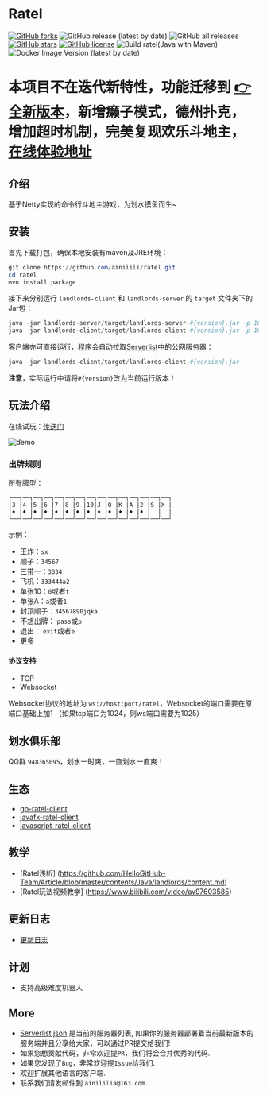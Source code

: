 # Ratel

[![GitHub forks](https://img.shields.io/github/forks/ainilili/ratel?style=flat-square)](https://github.com/ainilili/ratel/network)
![GitHub release (latest by date)](https://img.shields.io/github/v/release/ainilili/ratel?style=flat-square)
![GitHub all releases](https://img.shields.io/github/downloads/ainilili/ratel/total?logo=spring&style=flat-square)
[![GitHub stars](https://img.shields.io/github/stars/ainilili/ratel?logo=java&style=flat-square)](https://github.com/ainilili/ratel/stargazers)
[![GitHub license](https://img.shields.io/github/license/ainilili/ratel?logo=apache&style=flat-square)](https://github.com/ainilili/ratel/blob/master/LICENSE)
![Build ratel(Java with Maven)](https://github.com/ainilili/ratel/workflows/Build%20ratel(Java%20with%20Maven)/badge.svg?branch=master)
![Docker Image Version (latest by date)](https://img.shields.io/docker/v/kebyn/ratel?label=Docker&logo=docker&style=flat-square)

# 本项目不在迭代新特性，功能迁移到 [👉 全新版本](https://github.com/ratel-online/server)，新增癞子模式，德州扑克，增加超时机制，完美复现欢乐斗地主，[在线体验地址](http://ratel.isnico.com/)

## 介绍
基于Netty实现的命令行斗地主游戏，为划水摸鱼而生~

## 安装
首先下载打包，确保本地安装有maven及JRE环境：
```powershell
git clone https://github.com/ainilili/ratel.git
cd ratel
mvn install package
```
接下来分别运行 ``landlords-client`` 和 ``landlords-server`` 的 ``target`` 文件夹下的Jar包：
```powershell
java -jar landlords-server/target/landlords-server-#{version}.jar -p 1024
java -jar landlords-client/target/landlords-client-#{version}.jar -p 1024 -h 127.0.0.1
```
客户端亦可直接运行，程序会自动拉取[Serverlist](https://github.com/ainilili/ratel/blob/master/serverlist.json)中的公网服务器：
```powershell
java -jar landlords-client/target/landlords-client-#{version}.jar
```
**注意**，实际运行中请将``#{version}``改为当前运行版本！
## 玩法介绍
在线试玩：[传送门](http://ratel.isnico.com)

![demo](demo.gif)

### 出牌规则
所有牌型：
```
┌──┐──┐──┐──┐──┐──┐──┐──┐──┐──┐──┐──┐──┐──┐──┐
│3 |4 |5 |6 |7 |8 |9 |10|J |Q |K |A |2 |S |X |
│♦ |♦ |♦ |♦ |♦ |♦ |♦ |♦ |♦ |♦ |♦ |♦ |♦ |  |  |
└──┘──┘──┘──┘──┘──┘──┘──┘──┘──┘──┘──┘──┘──┘──┘
```
示例：
 - 王炸：``sx``
 - 顺子：``34567``
 - 三带一：``3334``
 - 飞机：``333444a2``
 - 单张10：``0``或者``t``
 - 单张A：``a``或者``1``
 - 封顶顺子：``34567890jqka``
 - 不想出牌： ``pass``或``p``
 - 退出： ``exit``或者``e``
 - [更多](https://zh.wikipedia.org/zh-sg/%E9%AC%A5%E5%9C%B0%E4%B8%BB)

#### 协议支持
 - TCP
 - Websocket

Websocket协议的地址为 ``ws://host:port/ratel``，Websocket的端口需要在原端口基础上加1 （如果tcp端口为1024，则ws端口需要为1025）
## 划水俱乐部
QQ群 ``948365095``，划水一时爽，一直划水一直爽！

## 生态
 - [go-ratel-client](https://github.com/ZuoFuhong/go-ratel)
 - [javafx-ratel-client](https://github.com/marmot-z/javafx-ratel-client)
 - [javascript-ratel-client](https://github.com/marmot-z/js-ratel-client)
 
## 教学
 - [Ratel浅析] (https://github.com/HelloGitHub-Team/Article/blob/master/contents/Java/landlords/content.md)
 - [Ratel玩法视频教学] (https://www.bilibili.com/video/av97603585)

## 更新日志
 - [更新日志](https://github.com/ainilili/ratel/blob/master/UPDATE.md)

## 计划
 - 支持高级难度机器人

## More
 - [Serverlist.json](https://github.com/ainilili/ratel/blob/master/serverlist.json) 是当前的服务器列表, 如果你的服务器部署着当前最新版本的服务端并且分享给大家，可以通过PR提交给我们!
 - 如果您想贡献代码，非常欢迎提``PR``，我们将会合并优秀的代码.
 - 如果您发现了``Bug``，非常欢迎提``Issue``给我们.
 - 欢迎扩展其他语言的客户端.
 - 联系我们请发邮件到 ``ainililia@163.com``.
